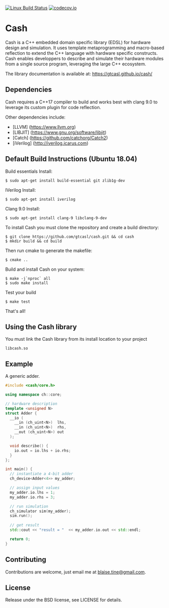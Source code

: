 [![Linux Build Status](https://travis-ci.org/gtcasl/cash.png?branch=master)](https://travis-ci.org/gtcasl/cash) 
[![codecov.io](http://codecov.io/github/gtcasl/cash/coverage.svg?branch=master)](http://codecov.io/github/gtcasl/cash?branch=master)

# Cash

Cash is a C++ embedded domain specific library (EDSL) for hardware design and simulation. It uses template metaprogramming and macro-based reflection to extend the C++ language with hardware specific constructs. Cash enables developpers to describe and simulate their hardware modules from a single source program, leveraging the large C++ ecosystem.

The library documentation is available at:
https://gtcasl.github.io/cash/

Dependencies
------------
Cash requires a C++17 compiler to build and works best with clang 9.0 to leverage its custom plugin for code reflection.

Other dependencies include:

  - [LLVM] (https://www.llvm.org)
  - [LIBJIT] (https://www.gnu.org/software/libjit)
  - [Catch] (https://github.com/catchorg/Catch2)
  - [iVerilog] (http://iverilog.icarus.com)

Default Build Instructions (Ubuntu 18.04)
------------------------------------------

Build essentials Install:
    
    $ sudo apt-get install build-essential git zlib1g-dev

IVerilog Install:

    $ sudo apt-get install iverilog
    
Clang 9.0 Install:

    $ sudo apt-get install clang-9 libclang-9-dev

To install Cash you must clone the repository and create a build directory:

    $ git clone https://github.com/gtcasl/cash.git && cd cash
    $ mkdir build && cd build

Then run cmake to generate the makefile:

    $ cmake ..

Build and install Cash on your system:

    $ make -j`nproc` all
    $ sudo make install
    
Test your build

    $ make test
        
That's all!

Using the Cash library
----------------------
You must link the Cash library from its install location to your project

    libcash.so

Example
-------
A generic adder.

```C++
#include <cash/core.h>

using namespace ch::core;

// hardware description
template <unsigned N>
struct Adder {
  __io (
    __in (ch_uint<N>)  lhs,
    __in (ch_uint<N>)  rhs,
    __out (ch_uint<N>) out
  );

  void describe() {
    io.out = io.lhs + io.rhs;
  }
};

int main() {
  // instantiate a 4-bit adder
  ch_device<Adder<4>> my_adder;

  // assign input values
  my_adder.io.lhs = 1;
  my_adder.io.rhs = 3;

  // run simulation
  ch_simulator sim(my_adder);
  sim.run();
  
  // get result
  std::cout << "result = "  << my_adder.io.out << std::endl;

  return 0;
}
```
Contributing
------------
Contributions are welcome, just email me at blaise.tine@gmail.com.

License
-------
Release under the BSD license, see LICENSE for details.
